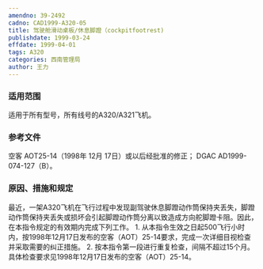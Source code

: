 ```yaml
---
amendno: 39-2492
cadno: CAD1999-A320-05
title: 驾驶舱滑动桌板/休息脚蹬（cockpitfootrest)
publishdate: 1999-03-24
effdate: 1999-04-01
tags: A320
categories: 西南管理局
author: 王力
---
```


### 适用范围 
适用于所有型号，所有线号的A320/A321飞机。

### 参考文件
  空客 AOT25-14（1998年 12月 17日）或以后经批准的修正； 
DGAC AD1999-074-127（B）。

### 原因、措施和规定 
最近，一架A320飞机在飞行过程中发现副驾驶休息脚蹬动作筒保持夹丢失，脚蹬动作筒保持夹丢失或损坏会引起脚蹬动作筒分离以致造成方向舵脚蹬卡阻。因此，在本指令规定的有效期内完成下列工作。
1.
从本指令生效之日起500飞行小时内，按1998年12月17日发布的空客（AOT）25-14要求，完成一次详细目视检查并采取需要的纠正措施。 
2.
按本指令第一段进行重复检查，间隔不超过15个月。具体检查要求见1998年12月17日发布的空客（AOT）25-14。

